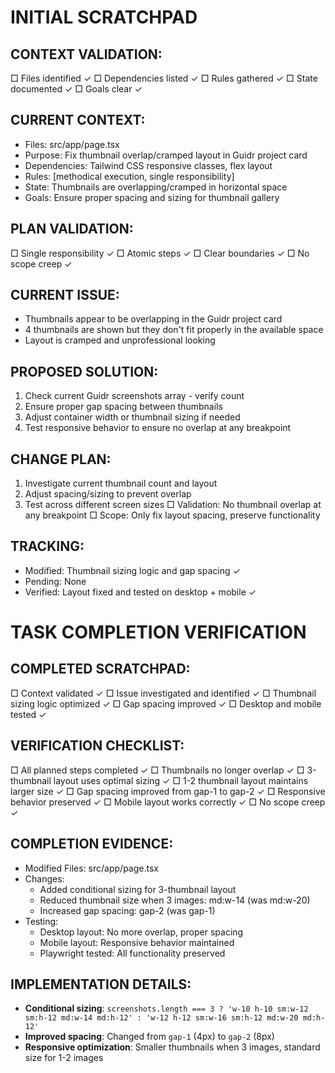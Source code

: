 # INITIAL SCRATCHPAD

## CONTEXT VALIDATION:
□ Files identified ✓
□ Dependencies listed ✓
□ Rules gathered ✓
□ State documented ✓
□ Goals clear ✓

## CURRENT CONTEXT:
- Files: src/app/page.tsx
- Purpose: Fix thumbnail overlap/cramped layout in Guidr project card
- Dependencies: Tailwind CSS responsive classes, flex layout
- Rules: [methodical execution, single responsibility]
- State: Thumbnails are overlapping/cramped in horizontal space
- Goals: Ensure proper spacing and sizing for thumbnail gallery

## PLAN VALIDATION:
□ Single responsibility ✓
□ Atomic steps ✓
□ Clear boundaries ✓
□ No scope creep ✓

## CURRENT ISSUE:
- Thumbnails appear to be overlapping in the Guidr project card
- 4 thumbnails are shown but they don't fit properly in the available space
- Layout is cramped and unprofessional looking

## PROPOSED SOLUTION:
1. Check current Guidr screenshots array - verify count
2. Ensure proper gap spacing between thumbnails
3. Adjust container width or thumbnail sizing if needed
4. Test responsive behavior to ensure no overlap at any breakpoint

## CHANGE PLAN:
1. Investigate current thumbnail count and layout
2. Adjust spacing/sizing to prevent overlap
3. Test across different screen sizes
   □ Validation: No thumbnail overlap at any breakpoint
   □ Scope: Only fix layout spacing, preserve functionality

## TRACKING:
- Modified: Thumbnail sizing logic and gap spacing ✓
- Pending: None
- Verified: Layout fixed and tested on desktop + mobile ✓

# TASK COMPLETION VERIFICATION

## COMPLETED SCRATCHPAD:
□ Context validated ✓
□ Issue investigated and identified ✓
□ Thumbnail sizing logic optimized ✓
□ Gap spacing improved ✓
□ Desktop and mobile tested ✓

## VERIFICATION CHECKLIST:
□ All planned steps completed ✓
□ Thumbnails no longer overlap ✓
□ 3-thumbnail layout uses optimal sizing ✓
□ 1-2 thumbnail layout maintains larger size ✓
□ Gap spacing improved from gap-1 to gap-2 ✓
□ Responsive behavior preserved ✓
□ Mobile layout works correctly ✓
□ No scope creep ✓

## COMPLETION EVIDENCE:
- Modified Files: src/app/page.tsx
- Changes: 
  - Added conditional sizing for 3-thumbnail layout
  - Reduced thumbnail size when 3 images: md:w-14 (was md:w-20)
  - Increased gap spacing: gap-2 (was gap-1)
- Testing: 
  - Desktop layout: No more overlap, proper spacing
  - Mobile layout: Responsive behavior maintained
  - Playwright tested: All functionality preserved

## IMPLEMENTATION DETAILS:
- **Conditional sizing**: `screenshots.length === 3 ? 'w-10 h-10 sm:w-12 sm:h-12 md:w-14 md:h-12' : 'w-12 h-12 sm:w-16 sm:h-12 md:w-20 md:h-12'`
- **Improved spacing**: Changed from `gap-1` (4px) to `gap-2` (8px)
- **Responsive optimization**: Smaller thumbnails when 3 images, standard size for 1-2 images 